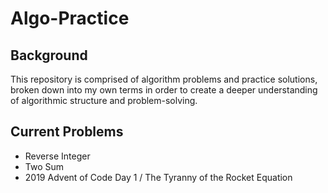 # Algo-Practice

## Background
This repository is comprised of algorithm problems and practice solutions, broken down into my own terms in order to create a deeper understanding of algorithmic structure and problem-solving.

## Current Problems
- Reverse Integer
- Two Sum
- 2019 Advent of Code
Day 1 / The Tyranny of the Rocket Equation
